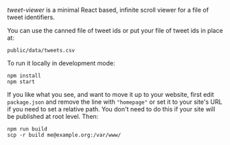 *tweet-viewer* is a minimal React based, infinite scroll viewer for a file of
tweet identifiers. 

You can use the canned file of tweet ids or put your file of tweet ids in place
at:

    public/data/tweets.csv

To run it locally in development mode:

    npm install
    npm start

If you like what you see, and want to move it up to your website, first edit `package.json` and remove the line with `"homepage"` or set it to your site's URL if you need to set a relative path. You don't need to do this if your site will be published at root level. Then:

    npm run build
    scp -r build me@example.org:/var/www/

